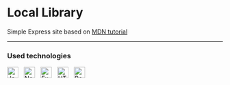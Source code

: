# Local Library

Simple Express site based on [MDN tutorial](https://developer.mozilla.org/en-US/docs/Learn/Server-side/Express_Nodejs/Tutorial_local_library_website)

---

### Used technologies

[<img align="left" alt="JavaScript" width="26px" src="https://cdn.jsdelivr.net/gh/devicons/devicon/icons/javascript/javascript-original.svg" style="padding-right:10px;"/>][js]
[<img align="left" alt="NodeJS" width="26px" src="https://cdn.jsdelivr.net/gh/devicons/devicon/icons/nodejs/nodejs-original.svg" style="padding-right:10px;"/>][nodejs]
[<picture align="left" style="padding-right:10px;"> <source media="(prefers-color-scheme: dark)" srcset="https://user-images.githubusercontent.com/33003089/227041204-71a593b5-395e-4de9-82ff-21f6113c2c8a.svg"><img align="left" alt="Express" src="https://cdn.jsdelivr.net/gh/devicons/devicon/icons/express/express-original.svg" style="padding-right:10px;" width="26px"></picture>][express]
[<img align="left" alt="HTML" width="26px" src="https://cdn.jsdelivr.net/gh/devicons/devicon/icons/html5/html5-original.svg" style="padding-right:10px;"/>][html]
[<img align="left" alt="Bootstrap" width="26px" src="https://cdn.jsdelivr.net/gh/devicons/devicon/icons/bootstrap/bootstrap-original.svg" style="padding-right:10px;"/>][bootstrap]

[js]: https://en.wikipedia.org/wiki/JavaScript
[react]: https://pl.reactjs.org
[nodejs]: https://nodejs.org/en
[express]: https://expressjs.com
[php]: https://www.php.net
[laravel]: https://laravel.com
[html]: https://en.wikipedia.org/wiki/HTML
[bootstrap]: https://getbootstrap.com
